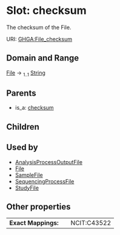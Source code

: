 
# Slot: checksum


The checksum of the File.

URI: [GHGA:File_checksum](https://w3id.org/GHGA/File_checksum)


## Domain and Range

[File](File.md) &#8594;  <sub>1..1</sub> [String](types/String.md)

## Parents

 *  is_a: [checksum](checksum.md)

## Children


## Used by

 * [AnalysisProcessOutputFile](AnalysisProcessOutputFile.md)
 * [File](File.md)
 * [SampleFile](SampleFile.md)
 * [SequencingProcessFile](SequencingProcessFile.md)
 * [StudyFile](StudyFile.md)

## Other properties

|  |  |  |
| --- | --- | --- |
| **Exact Mappings:** | | NCIT:C43522 |

